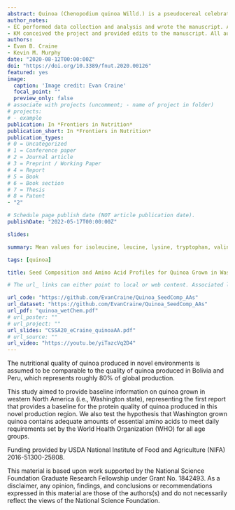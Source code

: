 ```yaml
---
abstract: Quinoa (Chenopodium quinoa Willd.) is a pseudocereal celebrated for its excellent nutritional quality and potential to improve global food security, especially in marginal environments. However, minimal information is available on how genotype influences seed composition, and thus, nutritional quality. This study aimed to provide a baseline for nutritional quality of Washington grown quinoa and test the hypothesis that these samples contain adequate amounts of essential amino acids to meet daily requirements set by the World Health Organization (WHO). One hundred samples, representing commercial varieties and advanced breeding lines adapted to Washington State, were analyzed for content of 23 amino acids, as well as crude protein, ash, moisture, and crude fat. Mean essential amino acid values for Washington grown quinoa met the daily requirements for all age groups for all essential amino acids, except for the amount of leucine required by infants. We found that only nine genotypes met the leucine requirements for all age groups. A total of 52 and 94 samples met the lysine and tryptophan requirements for all age groups, respectively. Mean values for isoleucine, leucine, lysine, tryptophan, valine, and the sulfur and aromatic amino acids are higher for Washington grown samples than those reported previously reported in the literature. Our results show that not all Washington grown quinoa samples meet daily requirements of essential amino acids, and we identify limiting amino acids for the germplasm and environments investigated. This study provides the first report of leucine as a limiting amino acid in quinoa. Additional research is needed to better understand variation in quinoa nutritional composition, identify varieties that meet daily requirements, and explore how genotype, environment, and management interactions influence nutritional quality.
author_notes:
- EC performed data collection and analysis and wrote the manuscript. All authors contributed to the article and approved the submitted version.
- KM conceived the project and provided edits to the manuscript. All authors contributed to the article and approved the submitted version.
authors:
- Evan B. Craine
- Kevin M. Murphy
date: "2020-08-12T00:00:00Z"
doi: "https://doi.org/10.3389/fnut.2020.00126"
featured: yes
image:
  caption: 'Image credit: Evan Craine'
  focal_point: ""
  preview_only: false
# associate with projects (uncomment; - name of project in folder)
# projects:
# - example
publication: In *Frontiers in Nutrition* 
publication_short: In *Frontiers in Nutrition*
publication_types:
# 0 = Uncategorized
# 1 = Conference paper
# 2 = Journal article
# 3 = Preprint / Working Paper
# 4 = Report
# 5 = Book
# 6 = Book section
# 7 = Thesis
# 8 = Patent 
- "2"

# Schedule page publish date (NOT article publication date).
publishDate: "2022-05-17T00:00:00Z"

slides: 

summary: Mean values for isoleucine, leucine, lysine, tryptophan, valine, and the sulfur and aromatic amino acids are higher for Washington grown samples than those reported previously reported in the literature. Our results show that not all Washington grown quinoa samples meet daily requirements of essential amino acids, and we identify limiting amino acids for the germplasm and environments investigated. This study provides the first report of leucine as a limiting amino acid in quinoa.

tags: [quinoa]

title: Seed Composition and Amino Acid Profiles for Quinoa Grown in Washington State

# The url_ links can either point to local or web content. Associated local publication content, may be copied to the publication’s folder and referenced like url_code = "code.zip".

url_code: "https://github.com/EvanCraine/Quinoa_SeedComp_AAs"
url_dataset: "https://github.com/EvanCraine/Quinoa_SeedComp_AAs"
url_pdf: "quinoa_wetChem.pdf"
# url_poster: ""
# url_project: ""
url_slides: "CSSA20_eCraine_quinoaAA.pdf"
# url_source: ""
url_video: "https://youtu.be/yiTazcVq2D4"
---
```

The nutritional quality of quinoa produced in novel environments is assumed to be comparable to the quality of quinoa produced in Bolivia and Peru, which represents roughly 80% of global production. 

This study aimed to provide baseline information on quinoa grown in western North America (i.e., Washington state), representing the first report that provides a baseline for the protein quality of quinoa produced in this novel production region. We also test the hypothesis that Washington grown quinoa contains adequate amounts of essential amino acids to meet daily requirements set by the World Health Organization (WHO) for all age groups. 

Funding provided by USDA National Institute of Food and Agriculture (NIFA) 2016-51300-25808.

This material is based upon work supported by the National Science Foundation Graduate Research Fellowship under Grant No. 1842493. As a disclaimer, any opinion, findings, and conclusions or recommendations expressed in this material are those of the authors(s) and do not necessarily reflect the views of the National Science Foundation.

